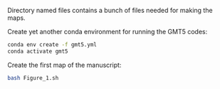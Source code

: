 Directory named files contains a bunch of files needed for making the maps. 

Create yet another conda environment for running the GMT5 codes:
```bash
conda env create -f gmt5.yml
conda activate gmt5
```

Create the first map of the manuscript:
```bash
bash Figure_1.sh
```